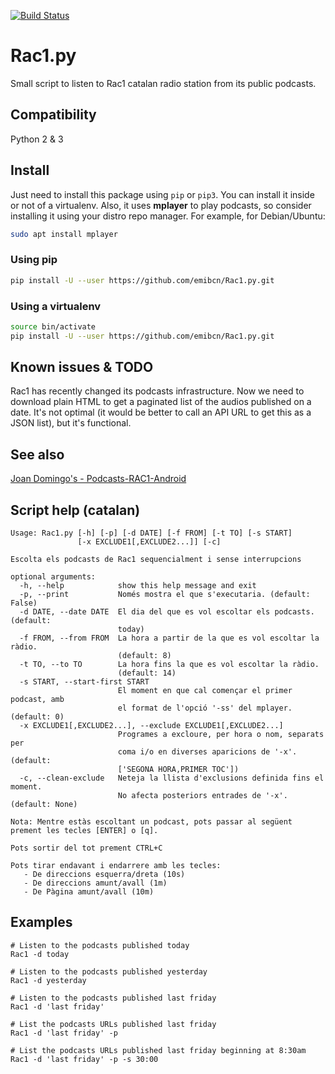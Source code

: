 
[![Build Status](https://travis-ci.com/emibcn/Rac1.py.svg?branch=master)](https://travis-ci.com/emibcn/Rac1.py)

# Rac1.py
Small script to listen to Rac1 catalan radio station from its public podcasts.

## Compatibility
Python 2 & 3

## Install
Just need to install this package using `pip` or `pip3`. You can install it inside or not of a virtualenv. Also, it uses **mplayer** to play podcasts, so consider installing it using your distro repo manager. For example, for Debian/Ubuntu:

```sh
sudo apt install mplayer
```

### Using pip
```sh
pip install -U --user https://github.com/emibcn/Rac1.py.git
```

### Using a virtualenv
```sh
source bin/activate
pip install -U --user https://github.com/emibcn/Rac1.py.git
```

## Known issues & TODO
Rac1 has recently changed its podcasts infrastructure. Now we need to
download plain HTML to get a paginated list of the audios published on a
date. It's not optimal (it would be better to call an API URL to get this
as a JSON list), but it's functional.

## See also
[Joan Domingo's - Podcasts-RAC1-Android](https://github.com/joan-domingo/Podcasts-RAC1-Android)

## Script help (catalan)

```
Usage: Rac1.py [-h] [-p] [-d DATE] [-f FROM] [-t TO] [-s START]
               [-x EXCLUDE1[,EXCLUDE2...]] [-c]

Escolta els podcasts de Rac1 sequencialment i sense interrupcions

optional arguments:
  -h, --help            show this help message and exit
  -p, --print           Només mostra el que s'executaria. (default: False)
  -d DATE, --date DATE  El dia del que es vol escoltar els podcasts. (default:
                        today)
  -f FROM, --from FROM  La hora a partir de la que es vol escoltar la ràdio.
                        (default: 8)
  -t TO, --to TO        La hora fins la que es vol escoltar la ràdio.
                        (default: 14)
  -s START, --start-first START
                        El moment en que cal començar el primer podcast, amb
                        el format de l'opció '-ss' del mplayer. (default: 0)
  -x EXCLUDE1[,EXCLUDE2...], --exclude EXCLUDE1[,EXCLUDE2...]
                        Programes a excloure, per hora o nom, separats per
                        coma i/o en diverses aparicions de '-x'. (default:
                        ['SEGONA HORA,PRIMER TOC'])
  -c, --clean-exclude   Neteja la llista d'exclusions definida fins el moment.
                        No afecta posteriors entrades de '-x'. (default: None)

Nota: Mentre estàs escoltant un podcast, pots passar al següent
prement les tecles [ENTER] o [q].

Pots sortir del tot prement CTRL+C

Pots tirar endavant i endarrere amb les tecles:
   - De direccions esquerra/dreta (10s)
   - De direccions amunt/avall (1m)
   - De Pàgina amunt/avall (10m)
```

## Examples
```
# Listen to the podcasts published today
Rac1 -d today

# Listen to the podcasts published yesterday
Rac1 -d yesterday

# Listen to the podcasts published last friday
Rac1 -d 'last friday'

# List the podcasts URLs published last friday
Rac1 -d 'last friday' -p

# List the podcasts URLs published last friday beginning at 8:30am
Rac1 -d 'last friday' -p -s 30:00
```
